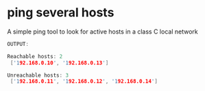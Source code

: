 # ping several hosts
A simple ping tool to look for active hosts in a class C local network

```c++
OUTPUT:

Reachable hosts: 2
 ['192.168.0.10', '192.168.0.13']

Unreachable hosts: 3
 ['192.168.0.11', '192.168.0.12', '192.168.0.14']
```

